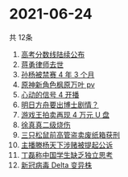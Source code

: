 # 2021-06-24
  共 12条

  <!-- BEGIN -->
  <!-- 最后更新时间:Thu Jun 24 2021 03:12:27 GMT+0000 (Coordinated Universal Time) -->
  1. [高考分数线陆续公布](https://www.zhihu.com/search?q=高考分数线)
1. [蒋勇律师去世](https://www.zhihu.com/search?q=蒋勇)
1. [孙杨被禁赛 4 年 3 个月](https://www.zhihu.com/search?q=孙杨)
1. [原神新角色枫原万叶 pv](https://www.zhihu.com/search?q=原神)
1. [心动的信号 4 开播](https://www.zhihu.com/search?q=心动的信号4)
1. [明日方舟要出博士剧情？](https://www.zhihu.com/search?q=明日方舟)
1. [游戏王拍卖再现 4 万元 U 盘](https://www.zhihu.com/search?q=游戏王)
1. [徐真真二级烧伤](https://www.zhihu.com/search?q=徐真真)
1. [三只松鼠前高管盗卖废纸箱获刑](https://www.zhihu.com/search?q=三只松鼠)
1. [主播滕杨天下涉赌被提起公诉](https://www.zhihu.com/search?q=滕杨天下)
1. [丁磊称中国学生缺乏独立思考](https://www.zhihu.com/search?q=丁磊)
1. [新冠病毒 Delta 变异株](https://www.zhihu.com/search?q=新冠病毒)
  <!-- END -->
  